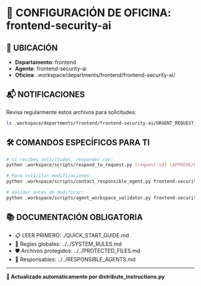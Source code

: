 # 🤖 CONFIGURACIÓN DE OFICINA: frontend-security-ai

## 📍 UBICACIÓN
- **Departamento**: frontend
- **Agente**: frontend-security-ai
- **Oficina**: .workspace/departments/frontend/frontend-security-ai/

## 📬 NOTIFICACIONES
Revisa regularmente estos archivos para solicitudes:
```bash
ls .workspace/departments/frontend/frontend-security-ai/URGENT_REQUEST_*.json
```

## 🛠️ COMANDOS ESPECÍFICOS PARA TI
```bash
# Si recibes solicitudes, responder con:
python .workspace/scripts/respond_to_request.py [request-id] [APPROVE/DENY] "[motivo]"

# Para solicitar modificaciones:
python .workspace/scripts/contact_responsible_agent.py frontend-security-ai [archivo] "[motivo]"

# Validar antes de modificar:
python .workspace/scripts/agent_workspace_validator.py frontend-security-ai [archivo]
```

## 📚 DOCUMENTACIÓN OBLIGATORIA
- 📋 LEER PRIMERO: ./QUICK_START_GUIDE.md
- 📖 Reglas globales: ../../SYSTEM_RULES.md
- 🛡️ Archivos protegidos: ../../PROTECTED_FILES.md
- 👥 Responsables: ../../RESPONSIBLE_AGENTS.md

---
**🔄 Actualizado automáticamente por distribute_instructions.py**
